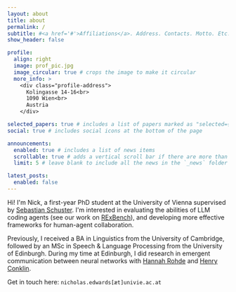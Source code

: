 ```yaml
---
layout: about
title: about
permalink: /
subtitle: #<a href='#'>Affiliations</a>. Address. Contacts. Motto. Etc.
show_header: false

profile:
  align: right
  image: prof_pic.jpg
  image_circular: true # crops the image to make it circular
  more_info: >
    <div class="profile-address">
      Kolingasse 14-16<br>
      1090 Wien<br>
      Austria
    </div>

selected_papers: true # includes a list of papers marked as "selected={true}"
social: true # includes social icons at the bottom of the page

announcements:
  enabled: true # includes a list of news items
  scrollable: true # adds a vertical scroll bar if there are more than 3 news items
  limit: 5 # leave blank to include all the news in the `_news` folder

latest_posts:
  enabled: false
---
```


Hi! I'm Nick, a first-year PhD student at the University of Vienna supervised by [Sebastian Schuster](https://sebschu.com/). I'm interested in evaluating the abilities of LLM coding agents (see our work on [RExBench](https://rexbench.com/)), and developing more effective frameworks for human-agent collaboration.

Previously, I received a BA in Linguistics from the University of Cambridge, followed by an MSc in Speech & Language Processing from the University of Edinburgh. During my time at Edinburgh, I did research in emergent communication between neural networks with [Hannah Rohde](http://www.lel.ed.ac.uk/~hrohde/) and [Henry Conklin](https://hconklin.com/).

Get in touch here: `nicholas.edwards[æt]univie.ac.at`
